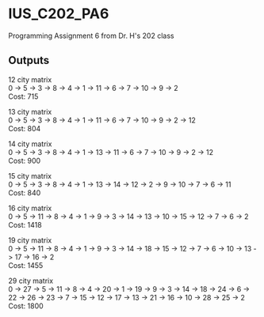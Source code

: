 # IUS_C202_PA6
Programming Assignment 6 from Dr. H's 202 class





## Outputs
12 city matrix  
0 -> 5 -> 3 -> 8 -> 4 -> 1 -> 11 -> 6 -> 7 -> 10 -> 9 -> 2  
Cost: 715  

13 city matrix  
0 -> 5 -> 3 -> 8 -> 4 -> 1 -> 11 -> 6 -> 7 -> 10 -> 9 -> 2 -> 12  
Cost: 804  

14 city matrix  
0 -> 5 -> 3 -> 8 -> 4 -> 1 -> 13 -> 11 -> 6 -> 7 -> 10 -> 9 -> 2 -> 12  
Cost: 900  

15 city matrix  
0 -> 5 -> 3 -> 8 -> 4 -> 1 -> 13 -> 14 -> 12 -> 2 -> 9 -> 10 -> 7 -> 6 -> 11  
Cost: 840  

16 city matrix  
0 -> 5 -> 11 -> 8 -> 4 -> 1 -> 9 -> 3 -> 14 -> 13 -> 10 -> 15 -> 12 -> 7 -> 6 -> 2  
Cost: 1418  

19 city matrix  
0 -> 5 -> 11 -> 8 -> 4 -> 1 -> 9 -> 3 -> 14 -> 18 -> 15 -> 12 -> 7 -> 6 -> 10 -> 13 -> 17 -> 16 -> 2  
Cost: 1455  

29 city matrix  
0 -> 27 -> 5 -> 11 -> 8 -> 4 -> 20 -> 1 -> 19 -> 9 -> 3 -> 14 -> 18 -> 24 -> 6 -> 22 -> 26 -> 23 -> 7 -> 15 -> 12 -> 17 -> 13 -> 21 -> 16 -> 10 -> 28 -> 25 -> 2  
Cost: 1800
